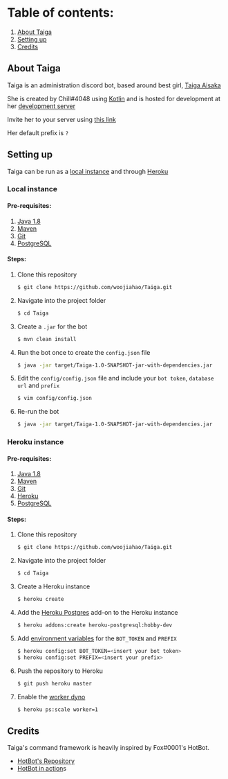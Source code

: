 # Table of contents:
1. [About Taiga](https://github.com/woojiahao/Taiga#about-taiga)
2. [Setting up](https://github.com/woojiahao/Taiga#setting-up)
3. [Credits](https://github.com/woojiahao/Taiga#credits)

## About Taiga
Taiga is an administration discord bot, based around best girl, [Taiga Aisaka](http://tora-dora.wikia.com/wiki/Taiga_Aisaka)

She is created by Chill#4048 using [Kotlin](https://kotlinlang.org/) and is hosted for development at her [development server](https://discord.gg/xtDNfyw)

Invite her to your server using [this link](https://discordapp.com/oauth2/authorize?client_id=482340927709511682&scope=bot&permissions=8)

Her default prefix is `?`

## Setting up
Taiga can be run as a [local instance](https://github.com/woojiahao/Taiga#local-instance) and through [Heroku](https://github.com/woojiahao/Taiga#heroku-instance)
### Local instance
#### Pre-requisites:
1. [Java 1.8](http://www.oracle.com/technetwork/java/javase/downloads/jdk8-downloads-2133151.html)
2. [Maven](https://maven.apache.org/) 
3. [Git](https://git-scm.com/downloads)
4. [PostgreSQL](https://www.postgresql.org/docs/9.3/static/tutorial-install.html)

#### Steps:
1. Clone this repository

	```bash
	$ git clone https://github.com/woojiahao/Taiga.git
	```
2. Navigate into the project folder

	```bash
	$ cd Taiga
	```
3. Create a `.jar` for the bot

	```bash
	$ mvn clean install
	```
4. Run the bot once to create the `config.json` file

	```bash
	$ java -jar target/Taiga-1.0-SNAPSHOT-jar-with-dependencies.jar
	```
5. Edit the `config/config.json` file and include your `bot token`, `database url` and `prefix`

	```bash
	$ vim config/config.json
	```
6. Re-run the bot

	```bash
	$ java -jar target/Taiga-1.0-SNAPSHOT-jar-with-dependencies.jar
	```

### Heroku instance
#### Pre-requisites:
1. [Java 1.8](http://www.oracle.com/technetwork/java/javase/downloads/jdk8-downloads-2133151.html)
2. [Maven](https://maven.apache.org/) 
3. [Git](https://git-scm.com/downloads)
4. [Heroku](https://devcenter.heroku.com/articles/heroku-cli)
5. [PostgreSQL](https://www.postgresql.org/docs/9.3/static/tutorial-install.html)

#### Steps:
1. Clone this repository

	```bash
	$ git clone https://github.com/woojiahao/Taiga.git
	```
2. Navigate into the project folder

	```bash
	$ cd Taiga
	```
3. Create a Heroku instance

	```bash
	$ heroku create
	```
4. Add the [Heroku Postgres](https://devcenter.heroku.com/articles/heroku-postgresql) add-on to the Heroku instance

	```bash
	$ heroku addons:create heroku-postgresql:hobby-dev
	```
5. Add [environment variables](https://devcenter.heroku.com/articles/config-vars) for the `BOT_TOKEN` and `PREFIX`

	```bash
	$ heroku config:set BOT_TOKEN=<insert your bot token>
	$ heroku config:set PREFIX=<insert your prefix>
	```
6. Push the repository to Heroku

	```bash
	$ git push heroku master
	```
7. Enable the [worker dyno](https://www.heroku.com/dynos)

	```bash
	$ heroku ps:scale worker=1
	```

## Credits
Taiga's command framework is heavily inspired by Fox#0001's HotBot.

* [HotBot's Repository](https://gitlab.com/Aberrantfox/hotbot)
* [HotBot in action](https://discord.gg/programming)s